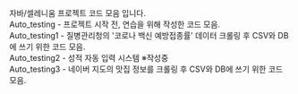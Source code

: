자바/셀레니움 프로젝트 코드 모음 입니다.<br>
Auto_testing - 프로젝트 시작 전, 연습을 위해 작성한 코드 모음.<br>
Auto_testing1 - 질병관리청의 '코로나 백신 예방접종률' 데이터 크롤링 후 CSV와 DB에 쓰기 위한 코드 모음.<br>
Auto_testing2 - 성적 자동 입력 시스템 ※작성중<br>
Auto_testing3 - 네이버 지도의 맛집 정보를 크롤링 후 CSV와 DB에 쓰기 위한 코드 모음.<br>
